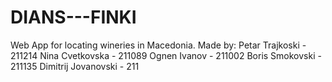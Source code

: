 # DIANS---FINKI
Web App for locating wineries in Macedonia.
Made by: 
  Petar Trajkoski - 211214 
  Nina Cvetkovska - 211089 
  Ognen Ivanov - 211002 
  Boris Smokovski - 211135 
  Dimitrij Jovanovski - 211
